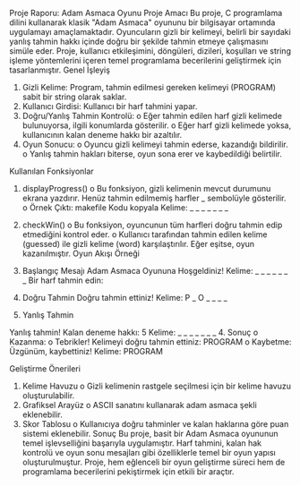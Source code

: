 Proje Raporu: Adam Asmaca Oyunu
Proje Amacı
Bu proje, C programlama dilini kullanarak klasik "Adam Asmaca" oyununu bir bilgisayar ortamında uygulamayı amaçlamaktadır. Oyuncuların gizli bir kelimeyi, belirli bir sayıdaki yanlış tahmin hakkı içinde doğru bir şekilde tahmin etmeye çalışmasını simüle eder. Proje, kullanıcı etkileşimini, döngüleri, dizileri, koşulları ve string işleme yöntemlerini içeren temel programlama becerilerini geliştirmek için tasarlanmıştır.
Genel İşleyiş
1.	Gizli Kelime: Program, tahmin edilmesi gereken kelimeyi (PROGRAM) sabit bir string olarak saklar.
2.	Kullanıcı Girdisi: Kullanıcı bir harf tahmini yapar.
3.	Doğru/Yanlış Tahmin Kontrolü:
o	Eğer tahmin edilen harf gizli kelimede bulunuyorsa, ilgili konumlarda gösterilir.
o	Eğer harf gizli kelimede yoksa, kullanıcının kalan deneme hakkı bir azaltılır.
4.	Oyun Sonucu:
o	Oyuncu gizli kelimeyi tahmin ederse, kazandığı bildirilir.
o	Yanlış tahmin hakları biterse, oyun sona erer ve kaybedildiği belirtilir.

Kullanılan Fonksiyonlar
1.	displayProgress()
o	Bu fonksiyon, gizli kelimenin mevcut durumunu ekrana yazdırır. Henüz tahmin edilmemiş harfler _ sembolüyle gösterilir.
o	Örnek Çıktı:
makefile
Kodu kopyala
Kelime: _ _ _ _ _ _ _
2.	checkWin()
o	Bu fonksiyon, oyuncunun tüm harfleri doğru tahmin edip etmediğini kontrol eder.
o	Kullanıcı tarafından tahmin edilen kelime (guessed) ile gizli kelime (word) karşılaştırılır. Eğer eşitse, oyun kazanılmıştır.
Oyun Akışı Örneği
1.	Başlangıç Mesajı
Adam Asmaca Oyununa Hoşgeldiniz!
Kelime: _ _ _ _ _ _ _
Bir harf tahmin edin: 

2.	Doğru Tahmin
Doğru tahmin ettiniz!
Kelime: P _ O _ _ _ _
3.	Yanlış Tahmin

Yanlış tahmin! Kalan deneme hakkı: 5
Kelime: _ _ _ _ _ _ _
4.	Sonuç
o	Kazanma:
o	Tebrikler! Kelimeyi doğru tahmin ettiniz: PROGRAM
o	Kaybetme:
Üzgünüm, kaybettiniz! Kelime: PROGRAM

Geliştirme Önerileri
1.	Kelime Havuzu
o	Gizli kelimenin rastgele seçilmesi için bir kelime havuzu oluşturulabilir.
2.	Grafiksel Arayüz
o	ASCII sanatını kullanarak adam asmaca şekli eklenebilir.
3.	Skor Tablosu
o	Kullanıcıya doğru tahminler ve kalan haklarına göre puan sistemi eklenebilir.
Sonuç
Bu proje, basit bir Adam Asmaca oyununun temel işlevselliğini başarıyla uygulamıştır. Harf tahmini, kalan hak kontrolü ve oyun sonu mesajları gibi özelliklerle temel bir oyun yapısı oluşturulmuştur. Proje, hem eğlenceli bir oyun geliştirme süreci hem de programlama becerilerini pekiştirmek için etkili bir araçtır.

